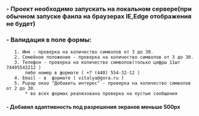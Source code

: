 
### - Проект необходимо запускать на локальном сервере(при обычном запуске фаила на браузерах IE,Edge отображения не будет)
### - Валидация в поле формы:
       1. Имя - проверка на количество символов от 3 до 30.
       2. Семейное положение - проверка на количество символов от 3 до 30.
       3. Телефон - проверка на количество символов(только цифры 11шт 74405543212 ) 
           либо номер в формате ( +7 (440) 554-32-12 )
       4. Email - в  формате ( vitalya@gora.ru )
       5. Pupap окно "Добавить интерес" - проверка на количество символов от 2 до 30.
           * во всех формах реализована проверка на пустые сообщения
#### - Добавил адаптивность под разрешения  экранов меньше 500px  
    
